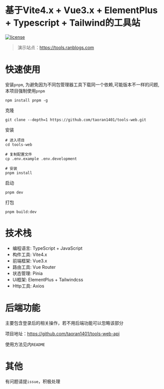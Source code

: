 # 基于Vite4.x + Vue3.x + ElementPlus + Typescript + Tailwind的工具站

[![license](https://img.shields.io/github/license/taoran1401/tools-web)](LICENSE)

> 演示站点：https://tools.ranblogs.com

# 快速使用

安装`pnpm`, 为避免因为不同包管理器工具下载同一个依赖,可能版本不一样的问题,本项目强制使用`pnpm`
```
npm install pnpm -g
```

克隆
```
git clone --depth=1 https://github.com/taoran1401/tools-web.git
```

安装
```
# 进入项目
cd tools-web

# 复制配置文件
cp .env.example .env.development

# 安装
pnpm install
```

启动
```
pnpm dev
```

打包
```
pnpm build:dev
```

# 技术栈

- 编程语言: TypeScript + JavaScript
- 构件工具: Vite4.x
- 前端框架: Vue3.x
- 路由工具: Vue Router
- 状态管理: Pinia
- Ui框架: ElementPlus + Tailwindcss
- Http工具: Axios

# 后端功能

主要包含登录后的相关操作，若不用后端功能可以忽略该部分

项目地址：https://github.com/taoran1401/tools-web-api

使用方法见内`README`

# 其他

有问题请提`issue`，积极处理
